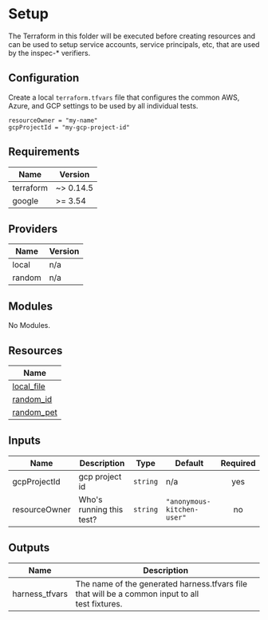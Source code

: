 # Setup

The Terraform in this folder will be executed before creating resources and can
be used to setup service accounts, service principals, etc, that are used by the
inspec-* verifiers.

## Configuration

Create a local `terraform.tfvars` file that configures the common AWS, Azure,
and GCP settings to be used by all individual tests.

<!-- TODO @memes - the tests are only GCP right now, extend to AWS and Azure? --->

```hcl
resourceOwner = "my-name"
gcpProjectId = "my-gcp-project-id"
```

<!-- markdownlint-disable MD033 MD034 -->
<!-- BEGINNING OF PRE-COMMIT-TERRAFORM DOCS HOOK -->
## Requirements

| Name | Version |
|------|---------|
| terraform | ~> 0.14.5 |
| google | >= 3.54 |

## Providers

| Name | Version |
|------|---------|
| local | n/a |
| random | n/a |

## Modules

No Modules.

## Resources

| Name |
|------|
| [local_file](https://registry.terraform.io/providers/hashicorp/local/latest/docs/resources/file) |
| [random_id](https://registry.terraform.io/providers/hashicorp/random/latest/docs/resources/id) |
| [random_pet](https://registry.terraform.io/providers/hashicorp/random/latest/docs/resources/pet) |

## Inputs

| Name | Description | Type | Default | Required |
|------|-------------|------|---------|:--------:|
| gcpProjectId | gcp project id | `string` | n/a | yes |
| resourceOwner | Who's running this test? | `string` | `"anonymous-kitchen-user"` | no |

## Outputs

| Name | Description |
|------|-------------|
| harness\_tfvars | The name of the generated harness.tfvars file that will be a common input to all<br>test fixtures. |
<!-- END OF PRE-COMMIT-TERRAFORM DOCS HOOK -->
<!-- markdownlint-enable MD033 MD034 -->
